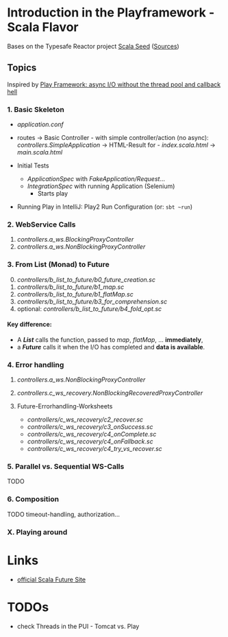 # Introduction in the Playframework -Scala Flavor

Bases on the Typesafe Reactor project [Scala Seed](https://www.typesafe.com/activator/template/play-scala-reactive-platform-15v01)
([Sources](https://github.com/playframework/playframework/tree/master/templates/play-scala))

## Topics

Inspired by [Play Framework: async I/O without the thread pool and callback hell](http://engineering.linkedin.com/play/play-framework-async-io-without-thread-pool-and-callback-hell)

### 1. Basic Skeleton

- _application.conf_
- routes
   -> Basic Controller
      - with simple controller/action (no async): _controllers.SimpleApplication_
      -> HTML-Result for
          -  _index.scala.html_
          -> _main.scala.html_
    
- Initial Tests
    - _ApplicationSpec_ with _FakeApplication/Request_...
    - _IntegrationSpec_ with running Application (Selenium)
      - Starts play

- Running Play in IntelliJ: Play2 Run Configuration (or: `sbt ~run`)

### 2. WebService Calls

1. _controllers.a_ws.BlockingProxyController_
2. _controllers.a_ws.NonBlockingProxyController_

### 3. From List (Monad) to Future

0. _controllers/b_list_to_future/b0_future_creation.sc_
1. _controllers/b_list_to_future/b1_map.sc_
2. _controllers/b_list_to_future/b1_flatMap.sc_
3. _controllers/b_list_to_future/b3_for_comprehension.sc_
4. optional: _controllers/b_list_to_future/b4_fold_opt.sc_

#### Key difference:

- A **_List_** calls the function, passed to _map_, _flatMap_, ... **immediately**,
- a **_Future_** calls it when the I/O has completed and **data is available**.

### 4. Error handling

1. _controllers.a_ws.NonBlockingProxyController_
2. _controllers.c_ws_recovery.NonBlockingRecoveredProxyController_

3. Future-Errorhandling-Worksheets
    - _controllers/c_ws_recovery/c2_recover.sc_ 
    - _controllers/c_ws_recovery/c3_onSuccess.sc_ 
    - _controllers/c_ws_recovery/c4_onComplete.sc_ 
    - _controllers/c_ws_recovery/c4_onFallback.sc_ 
    - _controllers/c_ws_recovery/c4_try_vs_recover.sc_ 

### 5. Parallel vs. Sequential WS-Calls

TODO

### 6. Composition

TODO timeout-handling, authorization...


### X. Playing around

# Links

- [official Scala Future Site](http://docs.scala-lang.org/overviews/core/futures.html)

# TODOs

- check Threads in the PUI - Tomcat vs. Play


